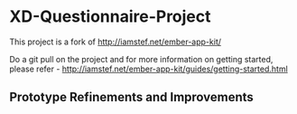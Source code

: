 XD-Questionnaire-Project
========================

This project is a fork of http://iamstef.net/ember-app-kit/

Do a git pull on the project and for more information on getting started, please refer -
http://iamstef.net/ember-app-kit/guides/getting-started.html


Prototype Refinements and Improvements
--------------------------------
